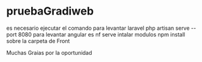 # pruebaGradiweb

es necesario ejecutar el comando para levantar laravel php artisan serve --port 8080
para levantar angular es nf serve 
intalar modulos npm install sobre la carpeta de Front

Muchas Graias por la oportunidad
